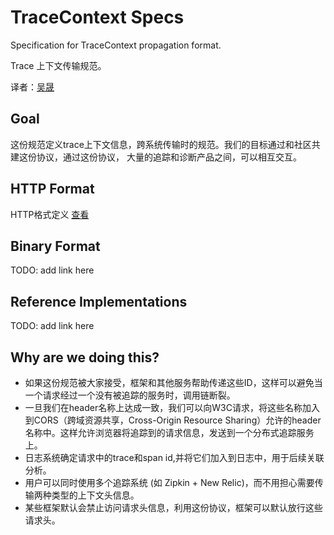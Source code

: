 # TraceContext Specs
Specification for TraceContext propagation format.

Trace 上下文传输规范。

译者：[吴晟](https://github.com/wu-sheng)

## Goal
这份规范定义trace上下文信息，跨系统传输时的规范。我们的目标通过和社区共建这份协议，通过这份协议，
大量的追踪和诊断产品之间，可以相互交互。

## HTTP Format
HTTP格式定义 [查看](HTTP_HEADER_FORMAT.md)

## Binary Format
TODO: add link here

## Reference Implementations
TODO: add link here

## Why are we doing this?
* 如果这份规范被大家接受，框架和其他服务帮助传递这些ID，这样可以避免当一个请求经过一个没有被追踪的服务时，调用链断裂。
* 一旦我们在header名称上达成一致，我们可以向W3C请求，将这些名称加入到CORS（跨域资源共享，Cross-Origin Resource Sharing）允许的header名称中。这样允许浏览器将追踪到的请求信息，发送到一个分布式追踪服务上。
* 日志系统确定请求中的trace和span id,并将它们加入到日志中，用于后续关联分析。
* 用户可以同时使用多个追踪系统 (如 Zipkin + New Relic)，而不用担心需要传输两种类型的上下文头信息。
* 某些框架默认会禁止访问请求头信息，利用这份协议，框架可以默认放行这些请求头。

